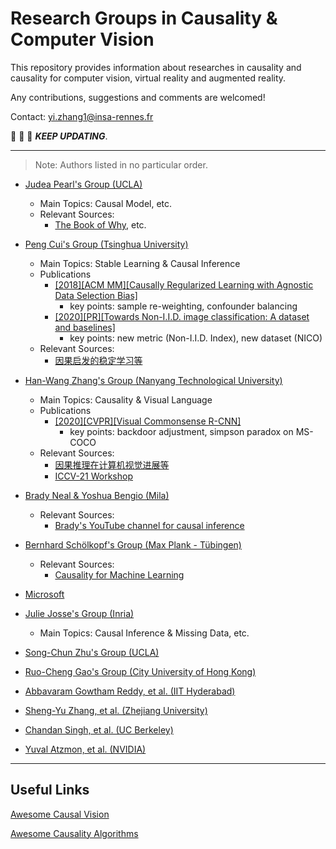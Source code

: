 # Research Groups in Causality & Computer Vision 

This repository provides information about researches in causality and causality for computer vision, virtual reality and augmented reality.

Any contributions, suggestions and comments are welcomed!

Contact: yi.zhang1@insa-rennes.fr

:running: :running: :running: ***KEEP UPDATING***.

------
> Note: Authors listed in no particular order.

- [Judea Pearl's Group (UCLA)](http://bayes.cs.ucla.edu/jp_home.html)
  - Main Topics: Causal Model, etc.
  - Relevant Sources: 
    - [The Book of Why](https://whuteducn-my.sharepoint.com/personal/frankliuceo_whut_edu_cn/_layouts/15/onedrive.aspx?id=%2Fpersonal%2Ffrankliuceo%5Fwhut%5Fedu%5Fcn%2FDocuments%2Fstorage%2Fshare%5Fcausal%2FThe%20Book%20of%20Why%20%2D%20Judea%20Pearl%2Epdf&parent=%2Fpersonal%2Ffrankliuceo%5Fwhut%5Fedu%5Fcn%2FDocuments%2Fstorage%2Fshare%5Fcausal), etc.

- [Peng Cui's Group (Tsinghua University)](http://pengcui.thumedialab.com/#Publications)
  - Main Topics: Stable Learning & Causal Inference
  - Publications
    - [[2018][ACM MM][Causally Regularized Learning with Agnostic Data Selection Bias]](https://arxiv.org/pdf/1708.06656.pdf)
       - key points: sample re-weighting, confounder balancing
    - [[2020][PR][Towards Non-I.I.D. image classification: A dataset and baselines]](http://pengcui.thumedialab.com/papers/NICO.pdf)
       - key points: new metric (Non-I.I.D. Index), new dataset (NICO)
  - Relevant Sources:
    - [因果启发的稳定学习等](https://search.bilibili.com/all?keyword=%E5%B4%94%E9%B9%8F%20%E5%9B%A0%E6%9E%9C&from_source=webtop_search&spm_id_from=333.788)

- [Han-Wang Zhang's Group (Nanyang Technological University)](https://mreallab.github.io/publications.html)
   - Main Topics: Causality & Visual Language 
   - Publications
     - [[2020][CVPR][Visual Commonsense R-CNN]](https://openaccess.thecvf.com/content_CVPR_2020/papers/Wang_Visual_Commonsense_R-CNN_CVPR_2020_paper.pdf)
       - key points: backdoor adjustment, simpson paradox on MS-COCO
   - Relevant Sources:
     - [因果推理在计算机视觉进展等](https://search.bilibili.com/all?keyword=%E5%BC%A0%E5%90%AB%E6%9C%9B&from_source=webtop_search&spm_id_from=333.851)
     - [ICCV-21 Workshop](https://www.causalityinvision.com/)

- [Brady Neal & Yoshua Bengio (Mila)](https://www.bradyneal.com/)
   - Relevant Sources:
     - [Brady's YouTube channel for causal inference](https://www.youtube.com/c/BradyNealCausalInference)

- [Bernhard Schölkopf's Group (Max Plank - Tübingen)](https://www.is.mpg.de/~bs)
   - Relevant Sources:
     - [Causality for Machine Learning](https://arxiv.org/abs/1911.10500)

- [Microsoft](https://www.microsoft.com/en-us/research/group/causal-inference/#publications)

- [Julie Josse's Group (Inria)](http://juliejosse.com/publications/)
  - Main Topics: Causal Inference & Missing Data, etc.

- [Song-Chun Zhu's Group (UCLA)](http://vcla.stat.ucla.edu/publications.html)

- [Ruo-Cheng Gao's Group (City University of Hong Kong)](https://www.public.asu.edu/~rguo12/pub.html)

- [Abbavaram Gowtham Reddy, et al. (IIT Hyderabad)](https://www.linkedin.com/in/gowthamabbavaram/?originalSubdomain=in)

- [Sheng-Yu Zhang, et al. (Zhejiang University)](https://shengyuzhang.github.io/)

- [Chandan Singh, et al. (UC Berkeley)](https://csinva.io/)

- [Yuval Atzmon, et al. (NVIDIA)](https://research.nvidia.com/person/yuval-atzmon)

------
## Useful Links

[Awesome Causal Vision](https://github.com/wangzheng17/awesome-causal-vision)

[Awesome Causality Algorithms](https://github.com/rguo12/awesome-causality-algorithms)


